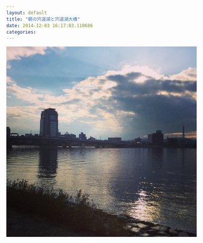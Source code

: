 ```yaml
---
layout: default
title: "朝の宍道湖と宍道湖大橋"
date: 2014-12-03 16:17:03.110686
categories: 
---
```


![](/assets/images/201411/10802961_396324497184399_1976183101_n.jpg)


